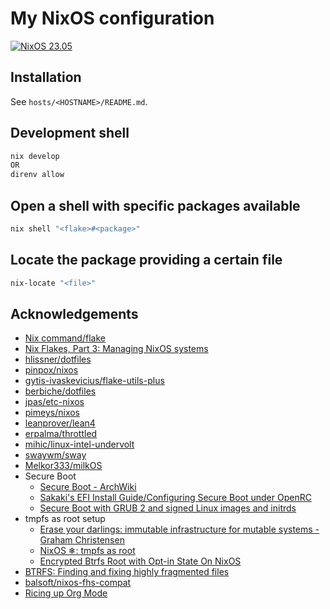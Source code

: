 # My NixOS configuration

[![NixOS 23.05](https://img.shields.io/badge/NixOS-v23.05-blue.svg?style=flat-square&logo=NixOS&logoColor=white)](https://nixos.org)

## Installation

See `hosts/<HOSTNAME>/README.md`.

## Development shell

```sh
nix develop
OR
direnv allow
```

## Open a shell with specific packages available

```sh
nix shell "<flake>#<package>"
```

## Locate the package providing a certain file

```sh
nix-locate "<file>"
```

## Acknowledgements

- [Nix command/flake](https://nixos.wiki/wiki/Nix_command/flake)
- [Nix Flakes, Part 3: Managing NixOS systems](https://www.tweag.io/blog/2020-07-31-nixos-flakes/)
- [hlissner/dotfiles](https://github.com/hlissner/dotfiles)
- [pinpox/nixos](https://github.com/pinpox/nixos)
- [gytis-ivaskevicius/flake-utils-plus](https://github.com/gytis-ivaskevicius/flake-utils-plus)
- [berbiche/dotfiles](https://github.com/berbiche/dotfiles)
- [jpas/etc-nixos](https://github.com/jpas/etc-nixos)
- [pimeys/nixos](https://github.com/pimeys/nixos/commit/9c4306ceac36b7f69fd2ea5e2345200d7336be20)
- [leanprover/lean4](https://github.com/leanprover/lean4/blob/master/nix/packages.nix)
- [erpalma/throttled](https://github.com/erpalma/throttled)
- [mihic/linux-intel-undervolt](https://github.com/mihic/linux-intel-undervolt)
- [swaywm/sway](https://github.com/swaywm/sway)
- [Melkor333/milkOS](https://github.com/Melkor333/milkOS)
- Secure Boot
  - [Secure Boot - ArchWiki](https://wiki.archlinux.org/title/Unified_Extensible_Firmware_Interface/Secure_Boot#Using_your_own_keys)
  - [Sakaki's EFI Install Guide/Configuring Secure Boot under OpenRC](https://wiki.gentoo.org/wiki/User:Sakaki/Sakaki%27s_EFI_Install_Guide/Configuring_Secure_Boot_under_OpenRC)
  - [Secure Boot with GRUB 2 and signed Linux images and initrds](https://ruderich.org/simon/notes/secure-boot-with-grub-and-signed-linux-and-initrd)
- tmpfs as root setup
  - [Erase your darlings: immutable infrastructure for mutable systems - Graham Christensen](https://grahamc.com/blog/erase-your-darlings)
  - [NixOS ❄: tmpfs as root](https://elis.nu/blog/2020/05/nixos-tmpfs-as-root/)
  - [Encrypted Btrfs Root with Opt-in State On NixOS](https://mt-caret.github.io/blog/posts/2020-06-29-optin-state.html)
- [BTRFS: Finding and fixing highly fragmented files](https://helmundwalter.de/blog/btrfs-finding-and-fixing-highly-fragmented-files/)
- [balsoft/nixos-fhs-compat](https://github.com/balsoft/nixos-fhs-compat)
- [Ricing up Org Mode](https://lepisma.xyz/2017/10/28/ricing-org-mode/)
